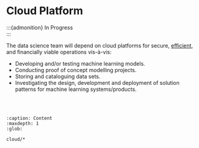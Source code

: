 <br>

# Cloud Platform

:::{admonition} In Progress
<br>
:::

The data science team will depend on cloud platforms for secure, [efficient](https://dictionary.cambridge.org/us/dictionary/english/efficient), and financially viable operations vis-à-vis:

* Developing and/or testing machine learning models.
* Conducting proof of concept modelling projects.
* Storing and cataloguing data sets.
* Investigating the design, development and deployment of solution patterns for machine learning systems/products.

<br>
<br>

```{toctree}
:caption: Content
:maxdepth: 1
:glob:

cloud/*
```

<br>
<br>

<br>
<br>

<br>
<br>

<br>
<br>
